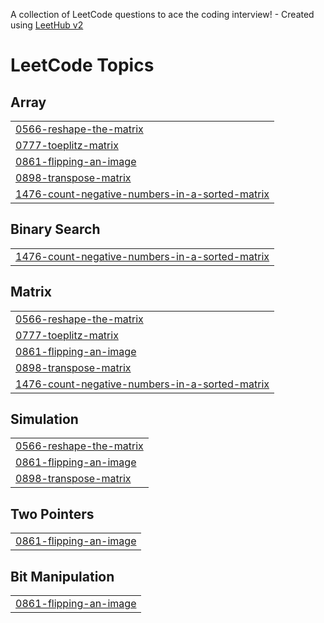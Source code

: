A collection of LeetCode questions to ace the coding interview! - Created using [LeetHub v2](https://github.com/arunbhardwaj/LeetHub-2.0)
<!---LeetCode Topics Start-->
# LeetCode Topics
## Array
|  |
| ------- |
| [0566-reshape-the-matrix](https://github.com/Upendranani9/LeetCode/tree/master/0566-reshape-the-matrix) |
| [0777-toeplitz-matrix](https://github.com/Upendranani9/LeetCode/tree/master/0777-toeplitz-matrix) |
| [0861-flipping-an-image](https://github.com/Upendranani9/LeetCode/tree/master/0861-flipping-an-image) |
| [0898-transpose-matrix](https://github.com/Upendranani9/LeetCode/tree/master/0898-transpose-matrix) |
| [1476-count-negative-numbers-in-a-sorted-matrix](https://github.com/Upendranani9/LeetCode/tree/master/1476-count-negative-numbers-in-a-sorted-matrix) |
## Binary Search
|  |
| ------- |
| [1476-count-negative-numbers-in-a-sorted-matrix](https://github.com/Upendranani9/LeetCode/tree/master/1476-count-negative-numbers-in-a-sorted-matrix) |
## Matrix
|  |
| ------- |
| [0566-reshape-the-matrix](https://github.com/Upendranani9/LeetCode/tree/master/0566-reshape-the-matrix) |
| [0777-toeplitz-matrix](https://github.com/Upendranani9/LeetCode/tree/master/0777-toeplitz-matrix) |
| [0861-flipping-an-image](https://github.com/Upendranani9/LeetCode/tree/master/0861-flipping-an-image) |
| [0898-transpose-matrix](https://github.com/Upendranani9/LeetCode/tree/master/0898-transpose-matrix) |
| [1476-count-negative-numbers-in-a-sorted-matrix](https://github.com/Upendranani9/LeetCode/tree/master/1476-count-negative-numbers-in-a-sorted-matrix) |
## Simulation
|  |
| ------- |
| [0566-reshape-the-matrix](https://github.com/Upendranani9/LeetCode/tree/master/0566-reshape-the-matrix) |
| [0861-flipping-an-image](https://github.com/Upendranani9/LeetCode/tree/master/0861-flipping-an-image) |
| [0898-transpose-matrix](https://github.com/Upendranani9/LeetCode/tree/master/0898-transpose-matrix) |
## Two Pointers
|  |
| ------- |
| [0861-flipping-an-image](https://github.com/Upendranani9/LeetCode/tree/master/0861-flipping-an-image) |
## Bit Manipulation
|  |
| ------- |
| [0861-flipping-an-image](https://github.com/Upendranani9/LeetCode/tree/master/0861-flipping-an-image) |
<!---LeetCode Topics End-->